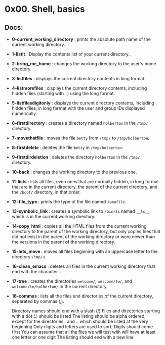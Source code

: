 # 0x00. Shell, basics
## Docs: 

 -  **0-current_working_directory** : prints the absolute path name of the current working directory.
    
-   **1-listit** : Display the contents list of your current directory..
    
-   **2-bring_me_home** : changes the working directory to the user's home directory.
    
-   **3-listfiles** : displays the current directory contents in long format.
    
-   **4-listmorefiles** : displays the current directory contents, including hidden files (starting with `.`) using the long format.
    
-   **5-listfilesdigitonly** : displays the current directory contents, including hidden files, in long format with the user and group IDs displayed numerically.
    
-   **6-firstdirectory** : creates a directory named `holberton` in the `/tmp/` directory.
    
-   **7-movethatfile** : moves the file `betty` from `/tmp/` to `/tmp/holberton`.
    
-   **8-firstdelete** : deletes the file `betty` in `/tmp/holberton`.
    
-   **9-firstdirdeletion** : deletes the directory `holberton` in the `/tmp/` directory.
    
-   **10-back** : changes the working directory to the previous one.
    
-   **11-lists** : lists all files, even ones that are normally hidden, in long format that are in the current directory, the parent of the current directory, and the `/boot/` directory, in that order.
    
-   **12-file_type** : prints the type of the file named `iamafile`.
    
-   **13-symbolic_link** : creates a symbolic link to `/bin/ls` named `__ls__`, which is in the current working directory.
    
-   **14-copy_html** : copies all the HTML files from the current working directory to the parent of the working directory, but only copies files that did not exist in the parent of the working directory or were newer than the versions in the parent of the working directory.
    
-   **15-lets_move** : moves all files beginning with an uppercase letter to the directory `/tmp/u`.
    
-   **16-clean_emacs** : deletes all files in the current working directory that end with the character `~`.
    
-   **17-tree** : creates the directories `welcome/`, `welcome/to/`, and `welcome/to/holberton/` in the current directory.
    
-   **18-commas** : lists all the files and directories of the current directory, separated by commas (,).

    Directory names should end with a slash (/)
    Files and directories starting with a dot (.) should be listed
    The listing should be alpha ordered, except for the directories . and .. which should be listed at the very beginning
    Only digits and letters are used to sort; Digits should come first
    You can assume that all the files we will test with will have at least one letter or one digit
    The listing should end with a new line





